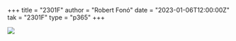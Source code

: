 +++
title = "2301F"
author = "Robert Fonó"
date = "2023-01-06T12:00:00Z"
tak = "2301F"
type = "p365"
+++

![](2023-01-06.jpeg)